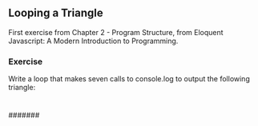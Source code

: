 ## Looping a Triangle
First exercise from Chapter 2 - Program Structure, from Eloquent Javascript: A Modern Introduction to Programming.

### Exercise
Write a loop that makes seven calls to console.log to output the following triangle:

  #
  ##
  ###
  ####
  #####
  ######
  #######
